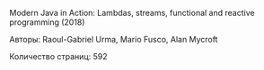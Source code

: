 Modern Java in Action: Lambdas, streams, functional and reactive programming (2018)

Авторы: Raoul-Gabriel Urma, Mario Fusco, Alan Mycroft

Количество страниц: 592
